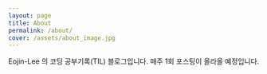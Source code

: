 ```yaml
---
layout: page
title: About
permalink: /about/
cover: /assets/about_image.jpg
---
```


Eojin-Lee 의 코딩 공부기록(TIL) 블로그입니다. 매주 1회 포스팅이 올라올 예정입니다.

